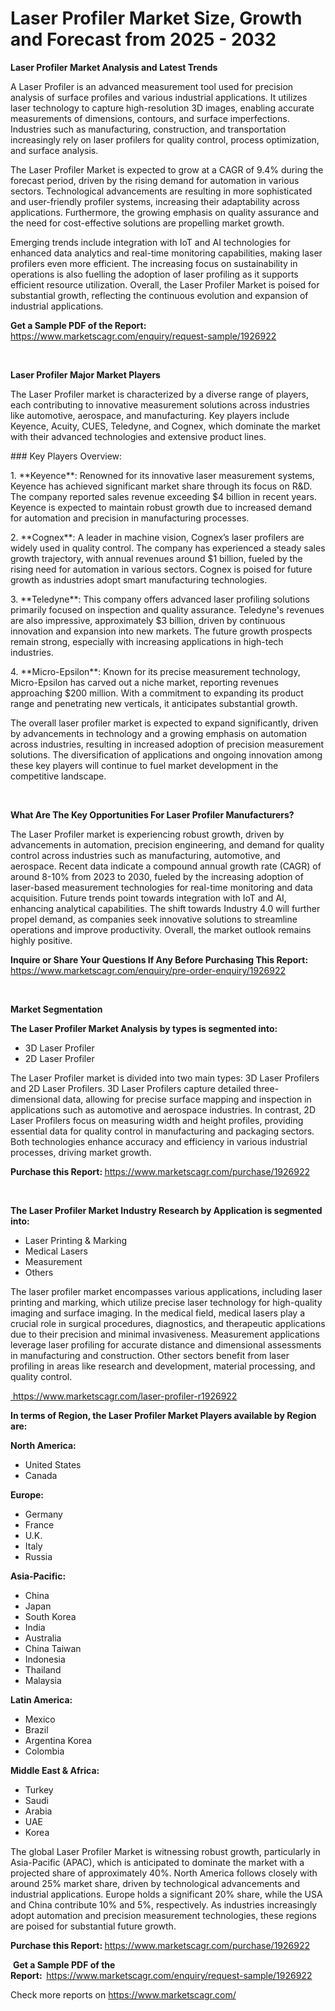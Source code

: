 <p><h1>Laser Profiler Market Size, Growth and Forecast from 2025 - 2032</h1></p><p><strong>Laser Profiler Market Analysis and Latest Trends</strong></p>
<p><p>A Laser Profiler is an advanced measurement tool used for precision analysis of surface profiles and various industrial applications. It utilizes laser technology to capture high-resolution 3D images, enabling accurate measurements of dimensions, contours, and surface imperfections. Industries such as manufacturing, construction, and transportation increasingly rely on laser profilers for quality control, process optimization, and surface analysis.</p><p>The Laser Profiler Market is expected to grow at a CAGR of 9.4% during the forecast period, driven by the rising demand for automation in various sectors. Technological advancements are resulting in more sophisticated and user-friendly profiler systems, increasing their adaptability across applications. Furthermore, the growing emphasis on quality assurance and the need for cost-effective solutions are propelling market growth. </p><p>Emerging trends include integration with IoT and AI technologies for enhanced data analytics and real-time monitoring capabilities, making laser profilers even more efficient. The increasing focus on sustainability in operations is also fuelling the adoption of laser profiling as it supports efficient resource utilization. Overall, the Laser Profiler Market is poised for substantial growth, reflecting the continuous evolution and expansion of industrial applications.</p></p>
<p><strong>Get a Sample PDF of the Report:&nbsp;</strong> <a href="https://www.marketscagr.com/enquiry/request-sample/1926922?utm_campaign=2804&utm_medium=2&utm_source=Github&utm_content=ia&utm_term=28032025&utm_id=laser-profiler">https://www.marketscagr.com/enquiry/request-sample/1926922</a></p>
<p>&nbsp;</p>
<p><strong>Laser Profiler Major Market Players</strong></p>
<p><p>The Laser Profiler market is characterized by a diverse range of players, each contributing to innovative measurement solutions across industries like automotive, aerospace, and manufacturing. Key players include Keyence, Acuity, CUES, Teledyne, and Cognex, which dominate the market with their advanced technologies and extensive product lines.</p><p>### Key Players Overview:</p><p>1. **Keyence**: Renowned for its innovative laser measurement systems, Keyence has achieved significant market share through its focus on R&D. The company reported sales revenue exceeding $4 billion in recent years. Keyence is expected to maintain robust growth due to increased demand for automation and precision in manufacturing processes.</p><p>2. **Cognex**: A leader in machine vision, Cognex’s laser profilers are widely used in quality control. The company has experienced a steady sales growth trajectory, with annual revenues around $1 billion, fueled by the rising need for automation in various sectors. Cognex is poised for future growth as industries adopt smart manufacturing technologies.</p><p>3. **Teledyne**: This company offers advanced laser profiling solutions primarily focused on inspection and quality assurance. Teledyne's revenues are also impressive, approximately $3 billion, driven by continuous innovation and expansion into new markets. The future growth prospects remain strong, especially with increasing applications in high-tech industries.</p><p>4. **Micro-Epsilon**: Known for its precise measurement technology, Micro-Epsilon has carved out a niche market, reporting revenues approaching $200 million. With a commitment to expanding its product range and penetrating new verticals, it anticipates substantial growth.</p><p>The overall laser profiler market is expected to expand significantly, driven by advancements in technology and a growing emphasis on automation across industries, resulting in increased adoption of precision measurement solutions. The diversification of applications and ongoing innovation among these key players will continue to fuel market development in the competitive landscape.</p></p>
<p>&nbsp;</p>
<p><strong>What Are The Key Opportunities For Laser Profiler Manufacturers?</strong></p>
<p><p>The Laser Profiler market is experiencing robust growth, driven by advancements in automation, precision engineering, and demand for quality control across industries such as manufacturing, automotive, and aerospace. Recent data indicate a compound annual growth rate (CAGR) of around 8-10% from 2023 to 2030, fueled by the increasing adoption of laser-based measurement technologies for real-time monitoring and data acquisition. Future trends point towards integration with IoT and AI, enhancing analytical capabilities. The shift towards Industry 4.0 will further propel demand, as companies seek innovative solutions to streamline operations and improve productivity. Overall, the market outlook remains highly positive.</p></p>
<p><strong>Inquire or Share Your Questions If Any Before Purchasing This Report:</strong> <a href="https://www.marketscagr.com/enquiry/pre-order-enquiry/1926922?utm_campaign=2804&utm_medium=2&utm_source=Github&utm_content=ia&utm_term=28032025&utm_id=laser-profiler">https://www.marketscagr.com/enquiry/pre-order-enquiry/1926922</a></p>
<p>&nbsp;</p>
<p><strong>Market Segmentation</strong></p>
<p><strong>The Laser Profiler Market Analysis by types is segmented into:</strong></p>
<p><ul><li>3D Laser Profiler</li><li>2D Laser Profiler</li></ul></p>
<p><p>The Laser Profiler market is divided into two main types: 3D Laser Profilers and 2D Laser Profilers. 3D Laser Profilers capture detailed three-dimensional data, allowing for precise surface mapping and inspection in applications such as automotive and aerospace industries. In contrast, 2D Laser Profilers focus on measuring width and height profiles, providing essential data for quality control in manufacturing and packaging sectors. Both technologies enhance accuracy and efficiency in various industrial processes, driving market growth.</p></p>
<p><strong>Purchase this Report:&nbsp;</strong><a href="https://www.marketscagr.com/purchase/1926922?utm_campaign=2804&utm_medium=2&utm_source=Github&utm_content=ia&utm_term=28032025&utm_id=laser-profiler">https://www.marketscagr.com/purchase/1926922</a></p>
<p>&nbsp;</p>
<p><strong>The Laser Profiler Market Industry Research by Application is segmented into:</strong></p>
<p><ul><li>Laser Printing & Marking</li><li>Medical Lasers</li><li>Measurement</li><li>Others</li></ul></p>
<p><p>The laser profiler market encompasses various applications, including laser printing and marking, which utilize precise laser technology for high-quality imaging and surface imaging. In the medical field, medical lasers play a crucial role in surgical procedures, diagnostics, and therapeutic applications due to their precision and minimal invasiveness. Measurement applications leverage laser profiling for accurate distance and dimensional assessments in manufacturing and construction. Other sectors benefit from laser profiling in areas like research and development, material processing, and quality control.</p></p>
<p><a href="https://www.marketscagr.com/laser-profiler-r1926922?utm_campaign=2804&utm_medium=2&utm_source=Github&utm_content=ia&utm_term=28032025&utm_id=laser-profiler">&nbsp;https://www.marketscagr.com/laser-profiler-r1926922</a></p>
<p><strong>In terms of Region, the Laser Profiler Market Players available by Region are:</strong></p>
<p>
    <p> <strong> North America: </strong>
        <ul>
            <li>United States</li>
            <li>Canada</li>
        </ul>
        </p> 
    <p> <strong> Europe: </strong>
        <ul>
            <li>Germany</li>
            <li>France</li>
            <li>U.K.</li>
            <li>Italy</li>
            <li>Russia</li>
        </ul>
        </p> 
    <p> <strong> Asia-Pacific: </strong>
        <ul>
            <li>China</li>
            <li>Japan</li>
            <li>South Korea</li>
            <li>India</li>
            <li>Australia</li>
            <li>China Taiwan</li>
            <li>Indonesia</li>
            <li>Thailand</li>
            <li>Malaysia</li>
        </ul>
        </p> 
    <p> <strong> Latin America: </strong>
        <ul>
            <li>Mexico</li>
            <li>Brazil</li>
            <li>Argentina Korea</li>
            <li>Colombia</li>
        </ul>
        </p> 
    <p> <strong> Middle East & Africa: </strong>
        <ul>
            <li>Turkey</li>
            <li>Saudi</li>
            <li>Arabia</li>
            <li>UAE</li>
            <li>Korea</li>
        </ul>
    </p>
    </p>
<p><p>The global Laser Profiler Market is witnessing robust growth, particularly in Asia-Pacific (APAC), which is anticipated to dominate the market with a projected share of approximately 40%. North America follows closely with around 25% market share, driven by technological advancements and industrial applications. Europe holds a significant 20% share, while the USA and China contribute 10% and 5%, respectively. As industries increasingly adopt automation and precision measurement technologies, these regions are poised for substantial future growth.</p></p>
<p><strong>Purchase this Report: </strong><a href="https://www.marketscagr.com/purchase/1926922?utm_campaign=2804&utm_medium=2&utm_source=Github&utm_content=ia&utm_term=28032025&utm_id=laser-profiler">https://www.marketscagr.com/purchase/1926922</a></p>
<p>&nbsp;<strong>Get a Sample PDF of the Report:&nbsp;&nbsp;</strong><a href="https://www.marketscagr.com/enquiry/request-sample/1926922?utm_campaign=2804&utm_medium=2&utm_source=Github&utm_content=ia&utm_term=28032025&utm_id=laser-profiler">https://www.marketscagr.com/enquiry/request-sample/1926922</a></p>
<p><strong></strong></p>
<p>Check more reports on <a href="https://www.marketscagr.com/?utm_campaign=2804&utm_medium=2&utm_source=Github&utm_content=ia&utm_term=28032025&utm_id=laser-profiler">https://www.marketscagr.com/</a></p>